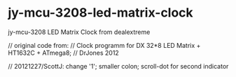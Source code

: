 jy-mcu-3208-led-matrix-clock
============================

jy-mcu-3208 LED Matrix Clock from dealextreme 

// original code from:
// Clock programm for DX 32*8 LED Matrix + HT1632C + ATmega8; 
// DrJones 2012

// 20121227/ScottJ: change '1'; smaller colon; scroll-dot for second indicator


